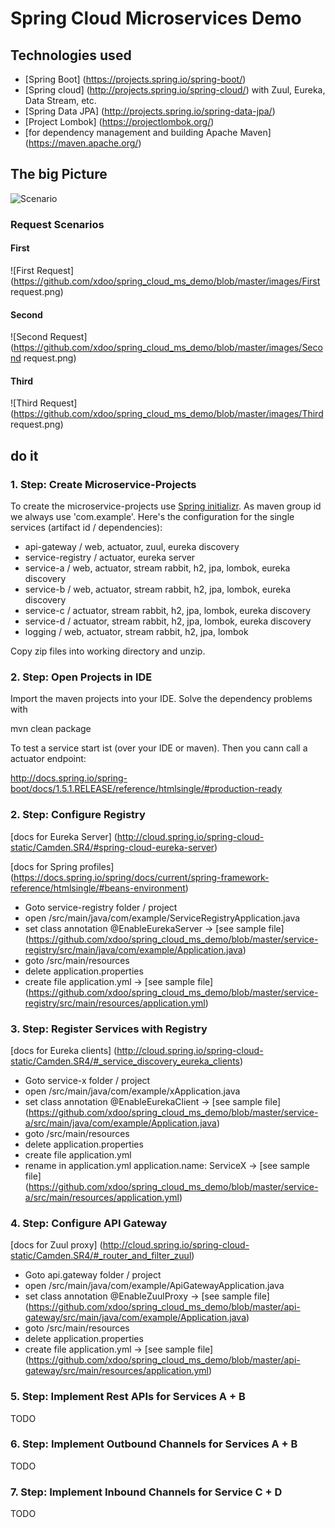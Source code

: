 # Spring Cloud Microservices Demo

## Technologies used

- [Spring Boot] (https://projects.spring.io/spring-boot/)
- [Spring cloud] (http://projects.spring.io/spring-cloud/) with Zuul, Eureka, Data Stream, etc.
- [Spring Data JPA] (http://projects.spring.io/spring-data-jpa/)
- [Project Lombok] (https://projectlombok.org/)
- [for dependency management and building Apache Maven] (https://maven.apache.org/)

## The big Picture
![Scenario](https://github.com/xdoo/spring_cloud_ms_demo/blob/master/images/Szenario.png)

### Request Scenarios
#### First
![First Request](https://github.com/xdoo/spring_cloud_ms_demo/blob/master/images/First request.png)

#### Second
![Second Request](https://github.com/xdoo/spring_cloud_ms_demo/blob/master/images/Second request.png)

#### Third
![Third Request](https://github.com/xdoo/spring_cloud_ms_demo/blob/master/images/Third request.png)

## do it

### 1. Step: Create Microservice-Projects
To create the microservice-projects use [Spring initializr](http://start.spring.io/). As maven group id we always use 'com.example'. Here's the configuration for the single services (artifact id / dependencies):

- api-gateway / web, actuator, zuul, eureka discovery
- service-registry / actuator, eureka server
- service-a / web, actuator, stream rabbit, h2, jpa, lombok, eureka discovery
- service-b / web, actuator, stream rabbit, h2, jpa, lombok, eureka discovery
- service-c / actuator, stream rabbit, h2, jpa, lombok, eureka discovery
- service-d / actuator, stream rabbit, h2, jpa, lombok, eureka discovery
- logging / web, actuator, stream rabbit, h2, jpa, lombok

Copy zip files into working directory and unzip.

### 2. Step: Open Projects in IDE

Import the maven projects into your IDE. Solve the dependency problems with

mvn clean package

To test a service start ist (over your IDE or maven). Then you cann call a actuator endpoint:

http://docs.spring.io/spring-boot/docs/1.5.1.RELEASE/reference/htmlsingle/#production-ready

### 2. Step: Configure Registry

[docs for Eureka Server] (http://cloud.spring.io/spring-cloud-static/Camden.SR4/#spring-cloud-eureka-server)

[docs for Spring profiles] (https://docs.spring.io/spring/docs/current/spring-framework-reference/htmlsingle/#beans-environment)

- Goto service-registry folder / project
- open /src/main/java/com/example/ServiceRegistryApplication.java
- set class annotation @EnableEurekaServer -> [see sample file] (https://github.com/xdoo/spring_cloud_ms_demo/blob/master/service-registry/src/main/java/com/example/Application.java)
- goto /src/main/resources
- delete application.properties
- create file application.yml -> [see sample file] (https://github.com/xdoo/spring_cloud_ms_demo/blob/master/service-registry/src/main/resources/application.yml)

### 3. Step: Register Services with Registry

[docs for Eureka clients] (http://cloud.spring.io/spring-cloud-static/Camden.SR4/#_service_discovery_eureka_clients)

- Goto service-x folder / project
- open /src/main/java/com/example/xApplication.java
- set class annotation @EnableEurekaClient -> [see sample file] (https://github.com/xdoo/spring_cloud_ms_demo/blob/master/service-a/src/main/java/com/example/Application.java)
- goto /src/main/resources
- delete application.properties
- create file application.yml
- rename in application.yml application.name: ServiceX -> [see sample file] (https://github.com/xdoo/spring_cloud_ms_demo/blob/master/service-a/src/main/resources/application.yml)

### 4. Step: Configure API Gateway

[docs for Zuul proxy] (http://cloud.spring.io/spring-cloud-static/Camden.SR4/#_router_and_filter_zuul)

- Goto api.gateway folder / project
- open /src/main/java/com/example/ApiGatewayApplication.java
- set class annotation @EnableZuulProxy -> [see sample file] (https://github.com/xdoo/spring_cloud_ms_demo/blob/master/api-gateway/src/main/java/com/example/Application.java)
- goto /src/main/resources
- delete application.properties
- create file application.yml -> [see sample file] (https://github.com/xdoo/spring_cloud_ms_demo/blob/master/api-gateway/src/main/resources/application.yml)

### 5. Step: Implement Rest APIs for Services A + B

TODO

### 6. Step: Implement Outbound Channels for Services A + B

TODO

### 7. Step: Implement Inbound Channels for Service C + D

TODO



